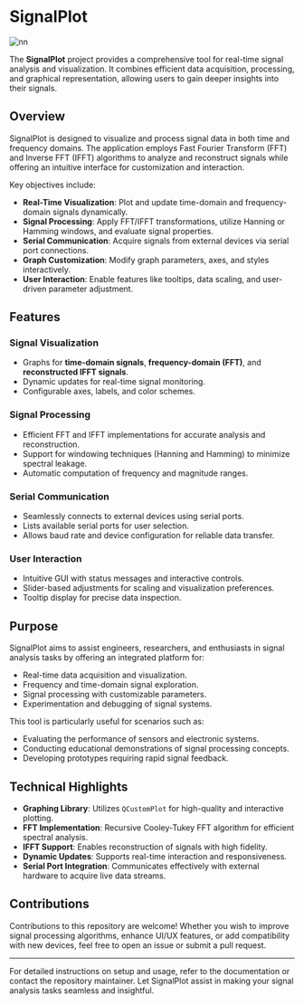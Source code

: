 # SignalPlot

![nn](https://ifh.cc/g/B0hfAB.gif)

The **SignalPlot** project provides a comprehensive tool for real-time signal analysis and visualization. It combines efficient data acquisition, processing, and graphical representation, allowing users to gain deeper insights into their signals.

## Overview

SignalPlot is designed to visualize and process signal data in both time and frequency domains. The application employs Fast Fourier Transform (FFT) and Inverse FFT (IFFT) algorithms to analyze and reconstruct signals while offering an intuitive interface for customization and interaction.

Key objectives include:

- **Real-Time Visualization**: Plot and update time-domain and frequency-domain signals dynamically.
- **Signal Processing**: Apply FFT/IFFT transformations, utilize Hanning or Hamming windows, and evaluate signal properties.
- **Serial Communication**: Acquire signals from external devices via serial port connections.
- **Graph Customization**: Modify graph parameters, axes, and styles interactively.
- **User Interaction**: Enable features like tooltips, data scaling, and user-driven parameter adjustment.

## Features

### Signal Visualization
- Graphs for **time-domain signals**, **frequency-domain (FFT)**, and **reconstructed IFFT signals**.
- Dynamic updates for real-time signal monitoring.
- Configurable axes, labels, and color schemes.

### Signal Processing
- Efficient FFT and IFFT implementations for accurate analysis and reconstruction.
- Support for windowing techniques (Hanning and Hamming) to minimize spectral leakage.
- Automatic computation of frequency and magnitude ranges.

### Serial Communication
- Seamlessly connects to external devices using serial ports.
- Lists available serial ports for user selection.
- Allows baud rate and device configuration for reliable data transfer.

### User Interaction
- Intuitive GUI with status messages and interactive controls.
- Slider-based adjustments for scaling and visualization preferences.
- Tooltip display for precise data inspection.

## Purpose

SignalPlot aims to assist engineers, researchers, and enthusiasts in signal analysis tasks by offering an integrated platform for:

- Real-time data acquisition and visualization.
- Frequency and time-domain signal exploration.
- Signal processing with customizable parameters.
- Experimentation and debugging of signal systems.

This tool is particularly useful for scenarios such as:
- Evaluating the performance of sensors and electronic systems.
- Conducting educational demonstrations of signal processing concepts.
- Developing prototypes requiring rapid signal feedback.

## Technical Highlights

- **Graphing Library**: Utilizes `QCustomPlot` for high-quality and interactive plotting.
- **FFT Implementation**: Recursive Cooley-Tukey FFT algorithm for efficient spectral analysis.
- **IFFT Support**: Enables reconstruction of signals with high fidelity.
- **Dynamic Updates**: Supports real-time interaction and responsiveness.
- **Serial Port Integration**: Communicates effectively with external hardware to acquire live data streams.

## Contributions

Contributions to this repository are welcome! Whether you wish to improve signal processing algorithms, enhance UI/UX features, or add compatibility with new devices, feel free to open an issue or submit a pull request.

---

For detailed instructions on setup and usage, refer to the documentation or contact the repository maintainer. Let SignalPlot assist in making your signal analysis tasks seamless and insightful.

